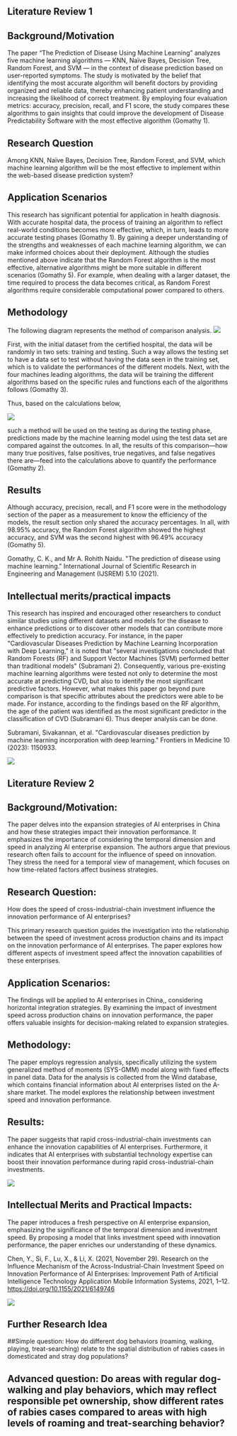 ## Literature Review 1

## Background/Motivation

The paper “The Prediction of Disease Using Machine Learning” analyzes five machine learning algorithms — KNN, Naïve Bayes, Decision Tree, Random Forest, and SVM — in the context of disease prediction based on user-reported symptoms. The study is motivated by the belief that identifying the most accurate algorithm will benefit doctors by providing organized and reliable data, thereby enhancing patient understanding and increasing the likelihood of correct treatment. By employing four evaluation metrics: accuracy, precision, recall, and F1 score, the study compares these algorithms to gain insights that could improve the development of Disease Predictability Software with the most effective algorithm (Gomathy 1).


## Research Question

 Among KNN, Naïve Bayes, Decision Tree, Random Forest, and SVM, which machine learning algorithm will be the most effective to implement within the web-based disease prediction system?

## Application Scenarios

 This research has significant potential for application in health diagnosis. With accurate hospital data, the process of training an algorithm to reflect real-world conditions becomes more effective, which, in turn, leads to more accurate testing phases (Gomathy 1). By gaining a deeper understanding of the strengths and weaknesses of each machine learning algorithm, we can make informed choices about their deployment. Although the studies mentioned above indicate that the Random Forest algorithm is the most effective, alternative algorithms might be more suitable in different scenarios (Gomathy 5). For example, when dealing with a larger dataset, the time required to process the data becomes critical, as Random Forest algorithms require considerable computational power compared to others.

## Methodology

 The following diagram represents the method of comparison analysis. 
 ![](LImage1.png)

 First, with the initial dataset from the certified hospital, the data will be randomly in two sets: training and testing. Such a way allows the testing set to have a data set to test without having the data seen in the training set, which is to validate the performances of the different models. Next, with the four machines leading algorithms, the data will be training the different algorithms based on the specific rules and functions each of the algorithms follows (Gomathy 3). 

Thus, based on the calculations below,

![](LImage2.png)

such a method will be used on the testing as during the testing phase, predictions made by the machine learning model using the test data set are compared against the outcomes. In all, the results of this comparison—how many true positives, false positives, true negatives, and false negatives there are—feed into the calculations above to quantify the performance (Gomathy 2).

## Results

 Although accuracy, precision, recall, and F1 score were in the methodology section of the paper as a measurement to know the efficiency of the models, the result section only shared the accuracy percentages. In all, with 98.95% accuracy, the Random Forest algorithm showed the highest accuracy, and SVM was the second highest with 96.49% accuracy (Gomathy 5).

Gomathy, C. K., and Mr A. Rohith Naidu. "The prediction of disease using machine learning." International Journal of Scientific Research in Engineering and Management (IJSREM) 5.10 (2021).

## Intellectual merits/practical impacts

 This research has inspired and encouraged other researchers to conduct similar studies using different datasets and models for the disease to enhance predictions or to discover other models that can contribute more effectively to prediction accuracy. For instance, in the paper "Cardiovascular Diseases Prediction by Machine Learning Incorporation with Deep Learning," it is noted that "several investigations concluded that Random Forests (RF) and Support Vector Machines (SVM) performed better than traditional models" (Subramani 2). Consequently, various pre-existing machine learning algorithms were tested not only to determine the most accurate at predicting CVD, but also to identify the most significant predictive factors. However, what makes this paper go beyond pure comparison is that specific attributes about the predictors were able to be made. For instance, according to the findings based on the RF algorithm, the age of the patient was identified as the most significant predictor in the classification of CVD (Subramani 6). Thus deeper analysis can be done.

Subramani, Sivakannan, et al. "Cardiovascular diseases prediction by machine learning incorporation with deep learning." Frontiers in Medicine 10 (2023): 1150933.

![](LImage3.png)

## Literature Review 2

## Background/Motivation:

The paper delves into the expansion strategies of AI enterprises in China and how these strategies impact their innovation performance. It emphasizes the importance of considering the temporal dimension and speed in analyzing AI enterprise expansion. The authors argue that previous research often fails to account for the influence of speed on innovation. They stress the need for a temporal view of management, which focuses on how time-related factors affect business strategies.

## Research Question:

How does the speed of cross-industrial-chain investment influence the innovation performance of AI enterprises?

This primary research question guides the investigation into the relationship between the speed of investment across production chains and its impact on the innovation performance of AI enterprises. The paper explores how different aspects of investment speed affect the innovation capabilities of these enterprises.

## Application Scenarios:

The findings will be applied to AI enterprises in China,, considering horizontal integration strategies. By examining the impact of investment speed across production chains on innovation performance, the paper offers valuable insights for decision-making related to expansion strategies.

## Methodology:

The paper employs regression analysis, specifically utilizing the system generalized method of moments (SYS-GMM) model along with fixed effects in panel data. Data for the analysis is collected from the Wind database, which contains financial information about AI enterprises listed on the A-share market. The model explores the relationship between investment speed and innovation performance.

## Results:

The paper suggests that rapid cross-industrial-chain investments can enhance the innovation capabilities of AI enterprises. Furthermore, it indicates that AI enterprises with substantial technology expertise can boost their innovation performance during rapid cross-industrial-chain investments.

![](LImage4.png)

## Intellectual Merits and Practical Impacts:

The paper introduces a fresh perspective on AI enterprise expansion, emphasizing the significance of the temporal dimension and investment speed. By proposing a model that links investment speed with innovation performance, the paper enriches our understanding of these dynamics.

Chen, Y., Si, F., Lu, X., & Li, X. (2021, November 29). Research on the Influence Mechanism of the Across-Industrial-Chain Investment Speed on Innovation Performance of AI Enterprises: Improvement Path of Artificial Intelligence Technology Application Mobile Information Systems, 2021, 1–12. https://doi.org/10.1155/2021/6149746

![](LImage5.png)

## Further Research Idea

##Simple question: How do different dog behaviors (roaming, walking, playing, treat-searching) relate to the spatial distribution of rabies cases in domesticated and stray dog populations?

## Advanced question: Do areas with regular dog-walking and play behaviors, which may reflect responsible pet ownership, show different rates of rabies cases compared to areas with high levels of roaming and treat-searching behavior?
